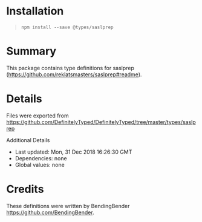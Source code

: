 # Installation
> `npm install --save @types/saslprep`

# Summary
This package contains type definitions for saslprep (https://github.com/reklatsmasters/saslprep#readme).

# Details
Files were exported from https://github.com/DefinitelyTyped/DefinitelyTyped/tree/master/types/saslprep

Additional Details
 * Last updated: Mon, 31 Dec 2018 16:26:30 GMT
 * Dependencies: none
 * Global values: none

# Credits
These definitions were written by BendingBender <https://github.com/BendingBender>.
